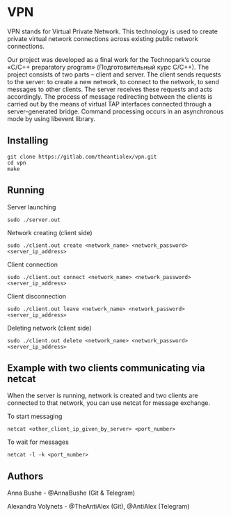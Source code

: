 VPN
===
VPN stands for Virtual Private Network. This technology is used to create private virtual network connections across existing public network connections.

Our project was developed as a final work for the Technopark’s course «C/C++ preparatory program» (Подготовительный курс С/C++).
The project consists of two parts – client and server. The client sends requests to the server: to create a new network, to connect to the network, to send messages to other clients. The server receives these requests and acts accordingly. The process of message redirecting between the clients is carried out by the means of virtual TAP interfaces connected through a server-generated bridge. Сommand processing occurs in an asynchronous mode by using libevent library.

Installing
----------
    git clone https://gitlab.com/theantialex/vpn.git
    cd vpn
    make

Running
-------
Server launching

    sudo ./server.out
Network creating (client side)

    sudo ./client.out create <network_name> <network_password> <server_ip_address>
Client connection

    sudo ./client.out connect <network_name> <network_password> <server_ip_address>
Client disconnection

    sudo ./client.out leave <network_name> <network_password> <server_ip_address>
Deleting network (client side)

    sudo ./client.out delete <network_name> <network_password> <server_ip_address>

Example with two clients communicating via netcat
-------------------------------------------------
When the server is running, network is created and two clients are connected to that network, you can use netcat for message exchange.

To start messaging

    netcat <other_client_ip_given_by_server> <port_number>
To wait for messages

    netcat -l -k <port_number>

Authors
-------
Anna Bushe - @AnnaBushe (Git & Telegram)

Alexandra Volynets - @TheAntiAlex (Git), @AntiAlex (Telegram)
